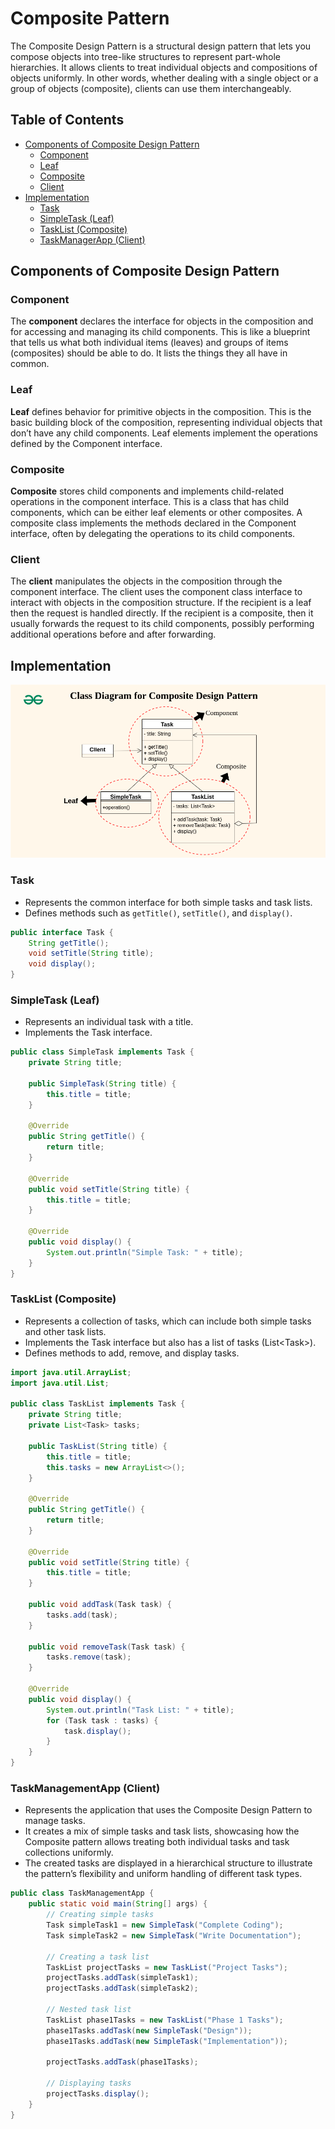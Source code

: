 # Composite Pattern
The Composite Design Pattern is a structural design pattern that lets you compose objects into tree-like structures to represent part-whole hierarchies. It allows clients to treat individual objects and compositions of objects uniformly. In other words, whether dealing with a single object or a group of objects (composite), clients can use them interchangeably.

## Table of Contents
- [Components of Composite Design Pattern](#components-of-composite-design-pattern)
    - [Component](#component)
    - [Leaf](#leaf)
    - [Composite](#composite)
    - [Client](#client)
- [Implementation](#implementation)
    - [Task](#task)
    - [SimpleTask (Leaf)](#simpletask-leaf)
    - [TaskList (Composite)](#tasklist-composite)
    - [TaskManagerApp (Client)](#taskmanagementapp-client)

## Components of Composite Design Pattern
### Component
The **component** declares the interface for objects in the composition and for accessing and managing its child components. This is like a blueprint that tells us what both individual items (leaves) and groups of items (composites) should be able to do. It lists the things they all have in common.
### Leaf
**Leaf** defines behavior for primitive objects in the composition. This is the basic building block of the composition, representing individual objects that don’t have any child components. Leaf elements implement the operations defined by the Component interface.
### Composite
**Composite** stores child components and implements child-related operations in the component interface. This is a class that has child components, which can be either leaf elements or other composites. A composite class implements the methods declared in the Component interface, often by delegating the operations to its child components.
### Client
The **client** manipulates the objects in the composition through the component interface. The client uses the component class interface to interact with objects in the composition structure. If the recipient is a leaf then the request is handled directly. If the recipient is a composite, then it usually forwards the request to its child components, possibly performing additional operations before and after forwarding.
## Implementation
![uml](uml.png)
### Task
- Represents the common interface for both simple tasks and task lists.
- Defines methods such as `getTitle()`, `setTitle()`, and `display()`.

```java
public interface Task {
    String getTitle();
    void setTitle(String title);
    void display();
}
```
### SimpleTask (Leaf)
- Represents an individual task with a title.
- Implements the Task interface.

```java
public class SimpleTask implements Task {
    private String title;
 
    public SimpleTask(String title) {
        this.title = title;
    }
 
    @Override
    public String getTitle() {
        return title;
    }
 
    @Override
    public void setTitle(String title) {
        this.title = title;
    }
 
    @Override
    public void display() {
        System.out.println("Simple Task: " + title);
    }
}
```
### TaskList (Composite)
- Represents a collection of tasks, which can include both simple tasks and other task lists.
- Implements the Task interface but also has a list of tasks (List\<Task\>).
- Defines methods to add, remove, and display tasks.

```java
import java.util.ArrayList;
import java.util.List;

public class TaskList implements Task {
	private String title;
	private List<Task> tasks;

	public TaskList(String title) {
		this.title = title;
		this.tasks = new ArrayList<>();
	}

	@Override
	public String getTitle() {
		return title;
	}

	@Override
	public void setTitle(String title) {
		this.title = title;
	}

	public void addTask(Task task) {
		tasks.add(task);
	}

	public void removeTask(Task task) {
		tasks.remove(task);
	}

	@Override
	public void display() {
		System.out.println("Task List: " + title);
		for (Task task : tasks) {
			task.display();
		}
	}
}

```
### TaskManagementApp (Client)
- Represents the application that uses the Composite Design Pattern to manage tasks.
- It creates a mix of simple tasks and task lists, showcasing how the Composite pattern allows treating both individual tasks and task collections uniformly.
- The created tasks are displayed in a hierarchical structure to illustrate the pattern’s flexibility and uniform handling of different task types.

```java
public class TaskManagementApp {
	public static void main(String[] args) {
		// Creating simple tasks
		Task simpleTask1 = new SimpleTask("Complete Coding");
		Task simpleTask2 = new SimpleTask("Write Documentation");

		// Creating a task list
		TaskList projectTasks = new TaskList("Project Tasks");
		projectTasks.addTask(simpleTask1);
		projectTasks.addTask(simpleTask2);

		// Nested task list
		TaskList phase1Tasks = new TaskList("Phase 1 Tasks");
		phase1Tasks.addTask(new SimpleTask("Design"));
		phase1Tasks.addTask(new SimpleTask("Implementation"));

		projectTasks.addTask(phase1Tasks);

		// Displaying tasks
		projectTasks.display();
	}
}

```